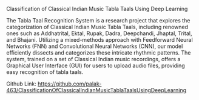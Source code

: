 Classification of Classical Indian Music Tabla Taals Using Deep Learning

The Tabla Taal Recognition System is a research project that explores the categorization of Classical Indian Music Tabla Taals, including renowned ones such as Addhatrital, Ektal, Rupak, Dadra, Deepchandi, Jhaptal, Trital, and Bhajani. Utilizing a mixed-methods approach with Feedforward Neural Networks (FNN) and Convolutional Neural Networks (CNN), our model efficiently dissects and categorizes these intricate rhythmic patterns. The system, trained on a set of Classical Indian music recordings, offers a Graphical User Interface (GUI) for users to upload audio files, providing easy recognition of tabla taals.

Github Link: https://github.com/palak-463/ClassificationOfClassicalIndianMusicTablaTaalsUsingDeepLearning
